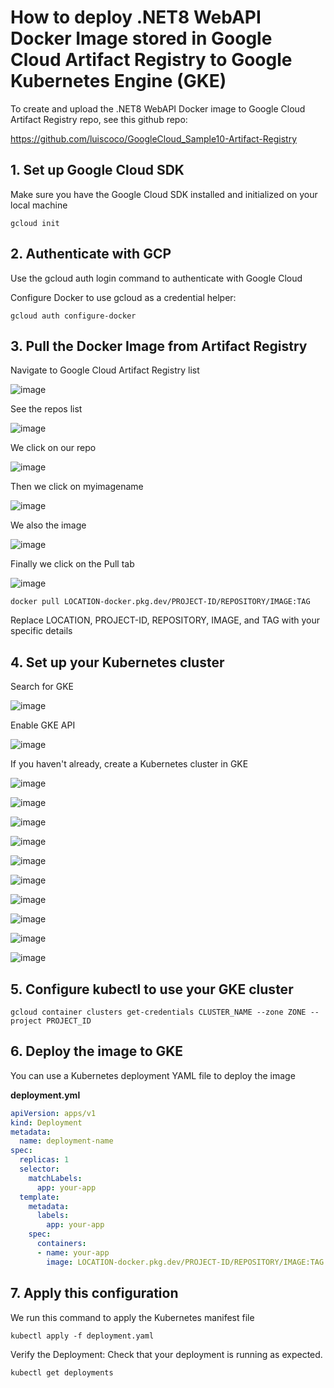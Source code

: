 # How to deploy .NET8 WebAPI Docker Image stored in Google Cloud Artifact Registry to Google Kubernetes Engine (GKE)

To create and upload the .NET8 WebAPI Docker image to Google Cloud Artifact Registry repo, see this github repo: 

https://github.com/luiscoco/GoogleCloud_Sample10-Artifact-Registry


## 1. Set up Google Cloud SDK

Make sure you have the Google Cloud SDK installed and initialized on your local machine

```
gcloud init
```

## 2. Authenticate with GCP

Use the gcloud auth login command to authenticate with Google Cloud

Configure Docker to use gcloud as a credential helper:

```
gcloud auth configure-docker
```

## 3. Pull the Docker Image from Artifact Registry

Navigate to Google Cloud Artifact Registry list

![image](https://github.com/luiscoco/GoogleCloud_Sample11-Deploying-to-Google-Kubernetes-Engine-GKE/assets/32194879/77e2dd25-943c-4fc0-997e-5ebe5729db64)

See the repos list

![image](https://github.com/luiscoco/GoogleCloud_Sample11-Deploying-to-Google-Kubernetes-Engine-GKE/assets/32194879/2a43e7bf-a03c-49ec-93f7-2f7d8fa94ae3)

We click on our repo

![image](https://github.com/luiscoco/GoogleCloud_Sample11-Deploying-to-Google-Kubernetes-Engine-GKE/assets/32194879/a6f96874-7270-4bd3-8106-b7becc8bd881)

Then we click on myimagename

![image](https://github.com/luiscoco/GoogleCloud_Sample11-Deploying-to-Google-Kubernetes-Engine-GKE/assets/32194879/9921f2fd-85e5-47c1-8dc3-d68a1f8e3790)

We also the image

![image](https://github.com/luiscoco/GoogleCloud_Sample11-Deploying-to-Google-Kubernetes-Engine-GKE/assets/32194879/db5345e6-1193-4c87-803e-b7020c7b8d0f)

Finally we click on the Pull tab

![image](https://github.com/luiscoco/GoogleCloud_Sample11-Deploying-to-Google-Kubernetes-Engine-GKE/assets/32194879/44262e61-e43f-4ee6-8299-fa46ef8d7260)

```
docker pull LOCATION-docker.pkg.dev/PROJECT-ID/REPOSITORY/IMAGE:TAG
```

Replace LOCATION, PROJECT-ID, REPOSITORY, IMAGE, and TAG with your specific details

## 4. Set up your Kubernetes cluster 

Search for GKE

![image](https://github.com/luiscoco/GoogleCloud_Sample11-Deploying-to-Google-Kubernetes-Engine-GKE/assets/32194879/6bd04ccf-8ba2-4965-a916-b1f205381c24)

Enable GKE API

![image](https://github.com/luiscoco/GoogleCloud_Sample11-Deploying-to-Google-Kubernetes-Engine-GKE/assets/32194879/d10d453b-85bd-49d1-87b3-c0d7b27500cb)

If you haven't already, create a Kubernetes cluster in GKE

![image](https://github.com/luiscoco/GoogleCloud_Sample11-Deploying-to-Google-Kubernetes-Engine-GKE/assets/32194879/29b78cea-e7ae-4e96-976c-50b86a296cf3)

![image](https://github.com/luiscoco/GoogleCloud_Sample11-Deploying-to-Google-Kubernetes-Engine-GKE/assets/32194879/ebd2acf4-7a4a-47d6-add9-233057094284)

![image](https://github.com/luiscoco/GoogleCloud_Sample11-Deploying-to-Google-Kubernetes-Engine-GKE/assets/32194879/3f186a4a-2ca6-418b-95dd-52934ca9b97b)

![image](https://github.com/luiscoco/GoogleCloud_Sample11-Deploying-to-Google-Kubernetes-Engine-GKE/assets/32194879/082f6af2-5195-40f6-ab47-c759574208fd)

![image](https://github.com/luiscoco/GoogleCloud_Sample11-Deploying-to-Google-Kubernetes-Engine-GKE/assets/32194879/3a39cd70-8359-49ac-9ddf-313391efa9fb)

![image](https://github.com/luiscoco/GoogleCloud_Sample11-Deploying-to-Google-Kubernetes-Engine-GKE/assets/32194879/c14d39e1-b9fd-4629-b615-8e84095b72ba)

![image](https://github.com/luiscoco/GoogleCloud_Sample11-Deploying-to-Google-Kubernetes-Engine-GKE/assets/32194879/808a0827-e2d2-421c-a71b-f868b0226168)

![image](https://github.com/luiscoco/GoogleCloud_Sample11-Deploying-to-Google-Kubernetes-Engine-GKE/assets/32194879/b9d38bea-9672-4554-8837-f243ef974a19)

![image](https://github.com/luiscoco/GoogleCloud_Sample11-Deploying-to-Google-Kubernetes-Engine-GKE/assets/32194879/dcade725-9fac-4999-8cb9-4db6ddf1f492)

![image](https://github.com/luiscoco/GoogleCloud_Sample11-Deploying-to-Google-Kubernetes-Engine-GKE/assets/32194879/210ea496-92fe-452c-95be-86fcea02750c)

## 5. Configure kubectl to use your GKE cluster

```
gcloud container clusters get-credentials CLUSTER_NAME --zone ZONE --project PROJECT_ID
```

## 6. Deploy the image to GKE

You can use a Kubernetes deployment YAML file to deploy the image

**deployment.yml**

```yaml
apiVersion: apps/v1
kind: Deployment
metadata:
  name: deployment-name
spec:
  replicas: 1
  selector:
    matchLabels:
      app: your-app
  template:
    metadata:
      labels:
        app: your-app
    spec:
      containers:
      - name: your-app
        image: LOCATION-docker.pkg.dev/PROJECT-ID/REPOSITORY/IMAGE:TAG
```

## 7. Apply this configuration 

We run this command to apply the Kubernetes manifest file 

```
kubectl apply -f deployment.yaml
```

Verify the Deployment: Check that your deployment is running as expected.

```
kubectl get deployments
```









